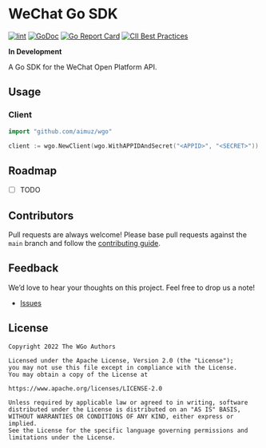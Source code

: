 WeChat Go SDK
=============

[![lint](https://github.com/aimuz/wgo/actions/workflows/lint.yml/badge.svg)](https://github.com/aimuz/wgo/actions/workflows/lint.yml)
[![GoDoc](https://godoc.org/github.com/golang/gddo?status.svg)](https://pkg.go.dev/github.com/aimuz/wgo)
[![Go Report Card](https://goreportcard.com/badge/github.com/aimuz/wgo)](https://goreportcard.com/report/github.com/aimuz/wgo)
[![CII Best Practices](https://bestpractices.coreinfrastructure.org/projects/6613/badge)](https://bestpractices.coreinfrastructure.org/projects/6613)

**In Development**

A Go SDK for the WeChat Open Platform API.

Usage
-----

### Client

```go
import "github.com/aimuz/wgo"
```

```go
client := wgo.NewClient(wgo.WithAPPIDAndSecret("<APPID>", "<SECRET>"))
```

Roadmap
-------

- [ ] TODO

Contributors
------------

Pull requests are always welcome! Please base pull requests against the `main` branch and follow the [contributing guide](CONTRIBUTING.md).

Feedback
--------

We’d love to hear your thoughts on this project. Feel free to drop us a note!
    
- [Issues](https://github.com/aimuz/wgo/issues)

License
-------

```text
Copyright 2022 The WGo Authors

Licensed under the Apache License, Version 2.0 (the "License");
you may not use this file except in compliance with the License.
You may obtain a copy of the License at

https://www.apache.org/licenses/LICENSE-2.0

Unless required by applicable law or agreed to in writing, software
distributed under the License is distributed on an "AS IS" BASIS,
WITHOUT WARRANTIES OR CONDITIONS OF ANY KIND, either express or implied.
See the License for the specific language governing permissions and
limitations under the License.
```

